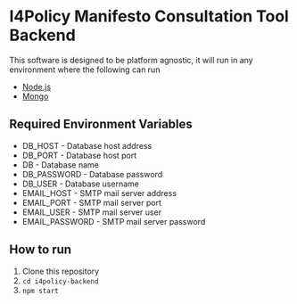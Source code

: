 
# I4Policy Manifesto Consultation Tool Backend

  

This software is designed to be platform agnostic, it will run in any environment where the following can run

- [Node.js](https://nodejs.org/en/)
- [Mongo](https://www.mongodb.com/)

## Required Environment Variables
- DB_HOST - Database host address
- DB_PORT - Database host port
- DB - Database name
- DB_PASSWORD - Database password
- DB_USER - Database username
- EMAIL_HOST - SMTP mail server address
- EMAIL_PORT - SMTP mail server port
- EMAIL_USER - SMTP mail server user
- EMAIL_PASSWORD - SMTP mail server password

## How to run
1. Clone this repository
2. `cd i4policy-backend`
3. `npm start`
